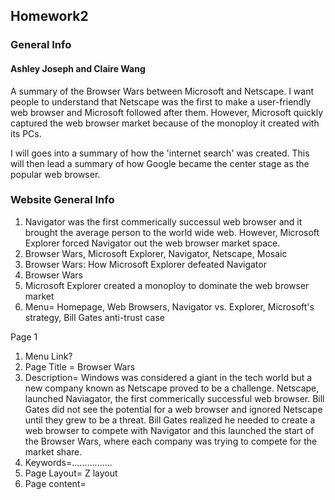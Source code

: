 ## Homework2 

### General Info
#### Ashley Joseph and Claire Wang

<p> A summary of the Browser Wars between Microsoft and Netscape. I want people to understand that Netscape was the first to make a user-friendly web browser and Microsoft followed after them. However, Microsoft quickly captured the web browser market because of the monoploy it created with its PCs. 

I will goes into a summary of how the 'internet search' was created. This will then lead a summary of how Google became the center stage as the popular web browser. </p>


### Website General Info
1) Navigator was the first commerically successul web browser and it brought the average person to the world wide web. However, Microsoft Explorer forced Navigator out the web browser market space.
2) Browser Wars, Microsoft Explorer, Navigator, Netscape, Mosaic
3) Browser Wars: How Microsoft Explorer defeated Navigator 
4) Browser Wars
5) Microsoft Explorer created a monoploy to dominate the web browser market 
6) Menu= Homepage, Web Browsers, Navigator vs. Explorer, Microsoft's strategy, Bill Gates anti-trust case


Page 1
1) Menu Link?
2) Page Title = Browser Wars
3) Description= Windows was considered a giant in the tech world but a new company known as Netscape proved to be a challenge. Netscape, launched Naviagator, the first commerically successful web browser. Bill Gates did not see the potential for a web browser and ignored Netscape until they grew to be a threat. Bill Gates realized he needed to create a web browser to compete with Navigator and this launched the start of the Browser Wars, where each company was trying to compete for the market share.
4) Keywords=................
5) Page Layout= Z layout
6) Page content= 
